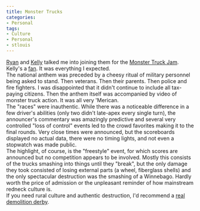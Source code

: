 ```yaml
---
title: Monster Trucks
categories:
- Personal
tags:
- Culture
- Personal
- stlouis
---
```


[Ryan][1] and [Kelly][2] talked me into joining them for the [Monster Truck Jam][3].  Kelly's a [fan][4].  It was everything I expected.  
The national anthem was preceded by a cheesy ritual of military personnel being asked to stand.  Then veterans.  Then their parents.  Then police and fire fighters.  I was disappointed that it didn't continue to include all tax-paying citizens.  Then the anthem itself was accompanied by video of monster truck action.  It was all very 'Merican.  
The "races" were inauthentic.  While there was a noticeable difference in a few driver's abilities (only two didn't late-apex every single turn), the announcer's commentary was amazingly predictive and several very controlled "loss of control" events led to the crowd favorites making it to the final rounds.  Very close times were announced, but the scoreboards displayed no actual data, there were no timing lights, and not even a stopwatch was made public.  
The highlight, of course, is the "freestyle" event, for which scores are announced but no competition appears to be involved.  Mostly this consists of the trucks smashing into things until they "break", but the only damage they took consisted of losing external parts (a wheel, fiberglass shells) and the only spectacular destruction was the smashing of a Winnebago.  Hardly worth the price of admission or the unpleasant reminder of how mainstream redneck culture is.  
If you need rural culture and authentic destruction, I'd recommend a [real demolition derby][5].

   [1]: http://nopaper.net/
   [2]: http://www.louderplease.com/
   [3]: http://www.monsterjamonline.com/
   [4]: http://www.louderplease.com/2007/02/17/we-are-betrayed-my-brethren/
   [5]: http://www.dualdemoderby.com/

